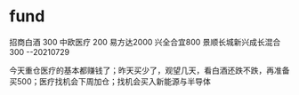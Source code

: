 # fund
招商白酒 300 中欧医疗 200 易方达2000 兴全合宜800 景顺长城新兴成长混合 300 --20210729
<P>今天重仓医疗的基本都赚钱了；昨天买少了，观望几天，看白酒还跌不跌，再准备买500；医疗找机会下周加仓；找机会买入新能源与半导体
